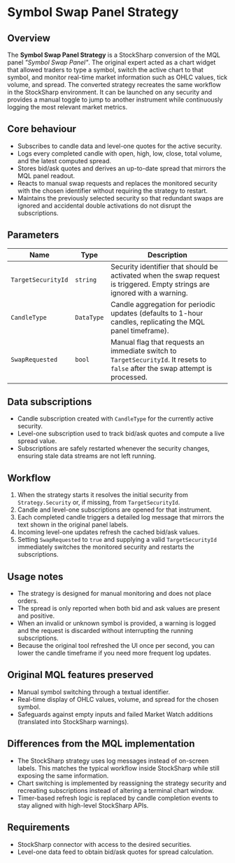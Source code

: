 # Symbol Swap Panel Strategy

## Overview
The **Symbol Swap Panel Strategy** is a StockSharp conversion of the MQL panel *"Symbol Swap Panel"*. The original expert acted as a chart widget that allowed traders to type a symbol, switch the active chart to that symbol, and monitor real-time market information such as OHLC values, tick volume, and spread. The converted strategy recreates the same workflow in the StockSharp environment. It can be launched on any security and provides a manual toggle to jump to another instrument while continuously logging the most relevant market metrics.

## Core behaviour
- Subscribes to candle data and level-one quotes for the active security.
- Logs every completed candle with open, high, low, close, total volume, and the latest computed spread.
- Stores bid/ask quotes and derives an up-to-date spread that mirrors the MQL panel readout.
- Reacts to manual swap requests and replaces the monitored security with the chosen identifier without requiring the strategy to restart.
- Maintains the previously selected security so that redundant swaps are ignored and accidental double activations do not disrupt the subscriptions.

## Parameters
| Name | Type | Description |
| --- | --- | --- |
| `TargetSecurityId` | `string` | Security identifier that should be activated when the swap request is triggered. Empty strings are ignored with a warning. |
| `CandleType` | `DataType` | Candle aggregation for periodic updates (defaults to 1-hour candles, replicating the MQL panel timeframe). |
| `SwapRequested` | `bool` | Manual flag that requests an immediate switch to `TargetSecurityId`. It resets to `false` after the swap attempt is processed. |

## Data subscriptions
- Candle subscription created with `CandleType` for the currently active security.
- Level-one subscription used to track bid/ask quotes and compute a live spread value.
- Subscriptions are safely restarted whenever the security changes, ensuring stale data streams are not left running.

## Workflow
1. When the strategy starts it resolves the initial security from `Strategy.Security` or, if missing, from `TargetSecurityId`.
2. Candle and level-one subscriptions are opened for that instrument.
3. Each completed candle triggers a detailed log message that mirrors the text shown in the original panel labels.
4. Incoming level-one updates refresh the cached bid/ask values.
5. Setting `SwapRequested` to `true` and supplying a valid `TargetSecurityId` immediately switches the monitored security and restarts the subscriptions.

## Usage notes
- The strategy is designed for manual monitoring and does not place orders.
- The spread is only reported when both bid and ask values are present and positive.
- When an invalid or unknown symbol is provided, a warning is logged and the request is discarded without interrupting the running subscriptions.
- Because the original tool refreshed the UI once per second, you can lower the candle timeframe if you need more frequent log updates.

## Original MQL features preserved
- Manual symbol switching through a textual identifier.
- Real-time display of OHLC values, volume, and spread for the chosen symbol.
- Safeguards against empty inputs and failed Market Watch additions (translated into StockSharp warnings).

## Differences from the MQL implementation
- The StockSharp strategy uses log messages instead of on-screen labels. This matches the typical workflow inside StockSharp while still exposing the same information.
- Chart switching is implemented by reassigning the strategy security and recreating subscriptions instead of altering a terminal chart window.
- Timer-based refresh logic is replaced by candle completion events to stay aligned with high-level StockSharp APIs.

## Requirements
- StockSharp connector with access to the desired securities.
- Level-one data feed to obtain bid/ask quotes for spread calculation.
